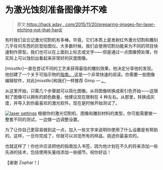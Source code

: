 # 为激光蚀刻准备图像并不难

> 原文:[https://hack aday . com/2015/11/20/preparing-images-for-laser-etching-not-that-hard/](https://hackaday.com/2015/11/20/preparing-images-for-laser-etching-isnt-that-hard/)

有时我们会忘记激光切割机有多棒。毕竟，它们本质上是发射红外激光切割和雕刻几乎任何东西的巨型绘图仪。大多数时候，我们会使用切割功能来为不同的项目快速制作原型。我们也可以在上面刻上标志或文字——但是通过一点图像预处理，你实际上可以蚀刻出看起来非常好的灰度图像。

[misstlkr]一直在尝试不同的工艺来获得最佳的雕刻效果，他决定分享他的发现。他创建了一个关于可指示物的[指南，](http://www.instructables.com/id/Prepare-a-color-image-for-laser-engraving),这是一个非常快速的阅读。你需要一些图像编辑软件，对此[misstlkr]和我们一样推荐 Gimp — [。](http://hackaday.com/2011/06/16/360-degree-photography-uses-very-easy-post-processing/)

从这里开始，只需几个步骤就可以简化图像。从将图像转换成索引色开始——这限制了图像可以拥有的颜色数量，他建议现在限制在 4 种左右。从那里，转换成灰度，并导入到你最喜欢的激光软件。现在是时候开始测试了。

[![laser settings](../Images/724d3b25a378992ae922eef56659c3d9.png)](https://hackaday.com/wp-content/uploads/2015/11/laser-settings.jpg) 根据你的激光切割机、图像和雕刻材料的类型，你可能需要做一整套不同的测试，一边做一边调整设置。

为了让你自己更容易做到这一点，加入一些文字来说明你使用了什么设置是有帮助的。这样，一旦你完成了，你就可以浏览所有的样品，挑选你最喜欢的。

也就这样了！你也许应该把他的指南加入书签，因为他计划在不久的将来添加一些先进的技术，包括使用矢量线添加一些细节。祝你好运！

【谢谢 Zophar！]